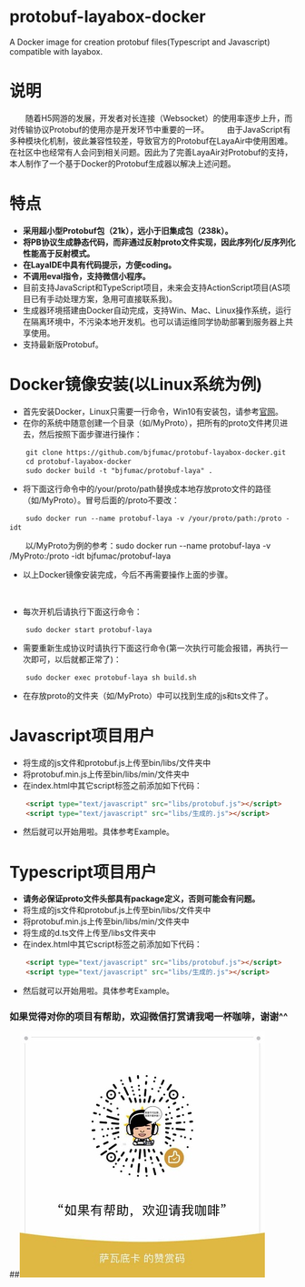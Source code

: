 # protobuf-layabox-docker
A Docker image for creation protobuf files(Typescript and Javascript) compatible with layabox.
# 说明
&emsp;&emsp;随着H5网游的发展，开发者对长连接（Websocket）的使用率逐步上升，而对传输协议Protobuf的使用亦是开发环节中重要的一环。
&emsp;&emsp;由于JavaScript有多种模块化机制，彼此兼容性较差，导致官方的Protobuf在LayaAir中使用困难。在社区中也经常有人会问到相关问题。因此为了完善LayaAir对Protobuf的支持，本人制作了一个基于Docker的Protobuf生成器以解决上述问题。  
# 特点
* **采用超小型Protobuf包（21k），远小于旧集成包（238k）。**
* **将PB协议生成静态代码，而非通过反射proto文件实现，因此序列化/反序列化性能高于反射模式。**
* **在LayaIDE中具有代码提示，方便coding。**
* **不调用eval指令，支持微信小程序。**
* 目前支持JavaScript和TypeScript项目，未来会支持ActionScript项目(AS项目已有手动处理方案，急用可直接联系我)。
* 生成器环境搭建由Docker自动完成，支持Win、Mac、Linux操作系统，运行在隔离环境中，不污染本地开发机。也可以请运维同学协助部署到服务器上共享使用。
* 支持最新版Protobuf。

# Docker镜像安装(以Linux系统为例)
* 首先安装Docker，Linux只需要一行命令，Win10有安装包，请参考[官网](https://docs.docker.com/install/)。
* 在你的系统中随意创建一个目录（如/MyProto），把所有的proto文件拷贝进去，然后按照下面步骤进行操作：
```
	git clone https://github.com/bjfumac/protobuf-layabox-docker.git
	cd protobuf-layabox-docker
	sudo docker build -t "bjfumac/protobuf-laya" .
```
* 将下面这行命令中的/your/proto/path替换成本地存放proto文件的路径（如/MyProto）。冒号后面的/proto不要改：
```
	sudo docker run --name protobuf-laya -v /your/proto/path:/proto -idt 
```
&emsp;&emsp;以/MyProto为例的参考：sudo docker run --name protobuf-laya -v /MyProto:/proto -idt 
bjfumac/protobuf-laya
* 以上Docker镜像安装完成，今后不再需要操作上面的步骤。
<br />

* 每次开机后请执行下面这行命令：
```
	sudo docker start protobuf-laya
```
* 需要重新生成协议时请执行下面这行命令(第一次执行可能会报错，再执行一次即可，以后就都正常了)：
```
	sudo docker exec protobuf-laya sh build.sh
```
* 在存放proto的文件夹（如/MyProto）中可以找到生成的js和ts文件了。

# Javascript项目用户
* 将生成的js文件和protobuf.js上传至bin/libs/文件夹中
* 将protobuf.min.js上传至bin/libs/min/文件夹中
* 在index.html中其它script标签之前添加如下代码：
```html
	<script type="text/javascript" src="libs/protobuf.js"></script>
	<script type="text/javascript" src="libs/生成的.js"></script>
```
* 然后就可以开始用啦。具体参考Example。
# Typescript项目用户
* **请务必保证proto文件头部具有package定义，否则可能会有问题。**
* 将生成的js文件和protobuf.js上传至bin/libs/文件夹中
* 将protobuf.min.js上传至bin/libs/min/文件夹中
* 将生成的d.ts文件上传至/libs文件夹中
* 在index.html中其它script标签之前添加如下代码：
```html
	<script type="text/javascript" src="libs/protobuf.js"></script>
	<script type="text/javascript" src="libs/生成的.js"></script>
```
* 然后就可以开始用啦。具体参考Example。

### 如果觉得对你的项目有帮助，欢迎微信打赏请我喝一杯咖啡，谢谢^^
##![avatar](https://github.com/bjfumac/Asset/raw/master/images/wx_ma.jpg)

